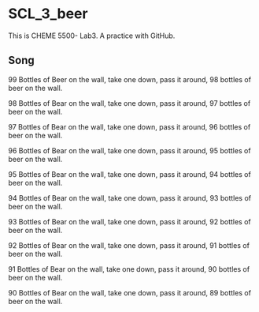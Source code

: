 # SCL_3_beer
This is CHEME 5500- Lab3. A practice with GitHub.

## Song

99 Bottles of Beer on the wall, take one down, pass it around, 98 bottles of beer on the wall.

98 Bottles of Bear on the wall, take one down, pass it around, 97 bottles of beer on the wall.

97 Bottles of Bear on the wall, take one down, pass it around, 96 bottles of beer on the wall.

96 Bottles of Bear on the wall, take one down, pass it around, 95 bottles of beer on the wall.  

95 Bottles of Bear on the wall, take one down, pass it around, 94 bottles of beer on the wall.  

94 Bottles of Bear on the wall, take one down, pass it around, 93 bottles of beer on the wall.  

93 Bottles of Bear on the wall, take one down, pass it around, 92 bottles of beer on the wall.      

92 Bottles of Bear on the wall, take one down, pass it around, 91 bottles of beer on the wall.  

91 Bottles of Bear on the wall, take one down, pass it around, 90 bottles of beer on the wall.  

90 Bottles of Bear on the wall, take one down, pass it around, 89 bottles of beer on the wall.  
